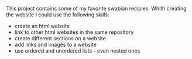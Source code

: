 This project contains some of my favorite swabian recipies.
Whith creating the website I could use the following skills:

- create an html website
- link to other html websites in the same repository
- create different sections on a website
- add links and images to a website
- use ordered and unordered lists - even nested ones